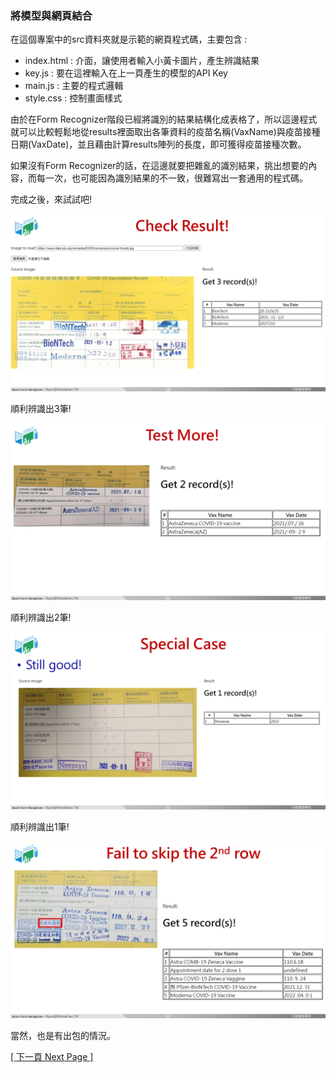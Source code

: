 ### 將模型與網頁結合

在這個專案中的src資料夾就是示範的網頁程式碼，主要包含 : 
* index.html : 介面，讓使用者輸入小黃卡圖片，產生辨識結果
* key.js : 要在這裡輸入在上一頁產生的模型的API Key
* main.js : 主要的程式邏輯
* style.css : 控制畫面樣式

由於在Form Recognizer階段已經將識別的結果結構化成表格了，所以這邊程式就可以比較輕鬆地從results裡面取出各筆資料的疫苗名稱(VaxName)與疫苗接種日期(VaxDate)，並且藉由計算results陣列的長度，即可獲得疫苗接種次數。

如果沒有Form Recognizer的話，在這邊就要把雜亂的識別結果，挑出想要的內容，而每一次，也可能因為識別結果的不一致，很難寫出一套通用的程式碼。

完成之後，來試試吧!

![](images/result-good.PNG)

順利辨識出3筆!

![](images/result-good2.PNG)

順利辨識出2筆!

![](images/result-good3.PNG)

順利辨識出1筆!

![](images/result-bad.PNG)

當然，也是有出包的情況。

[[ 下一頁 Next Page ]](page6.md)
